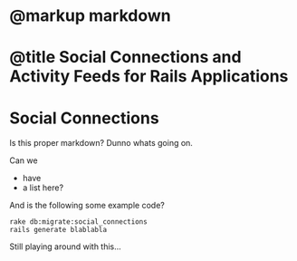 # @markup markdown
# @title Social Connections and Activity Feeds for Rails Applications

# Social Connections #

Is this proper markdown? Dunno whats going on.

Can we

* have
* a list here?

And is the following some example code?

    rake db:migrate:social_connections
    rails generate blablabla

Still playing around with this...

